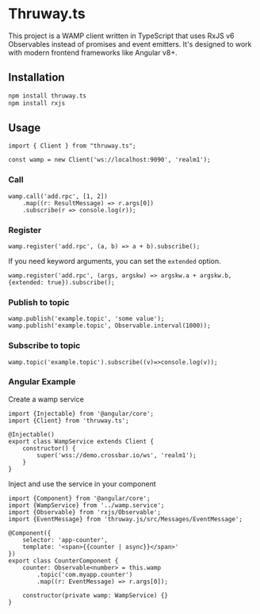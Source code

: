 # Thruway.ts

This project is a WAMP client written in TypeScript that uses RxJS v6 Observables instead of promises and event emitters.
It's designed to work with modern frontend frameworks like Angular v8+.
## Installation

```BASH
npm install thruway.ts
npm install rxjs
```

## Usage

```JS
import { Client } from "thruway.ts";

const wamp = new Client('ws://localhost:9090', 'realm1');
```

### Call

```JS
wamp.call('add.rpc', [1, 2])
    .map((r: ResultMessage) => r.args[0])
    .subscribe(r => console.log(r));
```

### Register

```JS
wamp.register('add.rpc', (a, b) => a + b).subscribe();
```

If you need keyword arguments, you can set the `extended` option.

```JS
wamp.register('add.rpc', (args, argskw) => argskw.a + argskw.b, {extended: true}).subscribe();
```

### Publish to topic

```JS
wamp.publish('example.topic', 'some value');
wamp.publish('example.topic', Observable.interval(1000));

```

### Subscribe to topic

```JS
wamp.topic('example.topic').subscribe((v)=>console.log(v));
```

### Angular Example

Create a wamp service

```JS
import {Injectable} from '@angular/core';
import {Client} from 'thruway.ts';

@Injectable()
export class WampService extends Client {
    constructor() {
        super('wss://demo.crossbar.io/ws', 'realm1');
    }
}
```

Inject and use the service in your component

```JS
import {Component} from '@angular/core';
import {WampService} from '../wamp.service';
import {Observable} from 'rxjs/Observable';
import {EventMessage} from 'thruway.js/src/Messages/EventMessage';

@Component({
    selector: 'app-counter',
    template: '<span>{{counter | async}}</span>'
})
export class CounterComponent {
    counter: Observable<number> = this.wamp
        .topic('com.myapp.counter')
        .map((r: EventMessage) => r.args[0]);

    constructor(private wamp: WampService) {}
}
```
